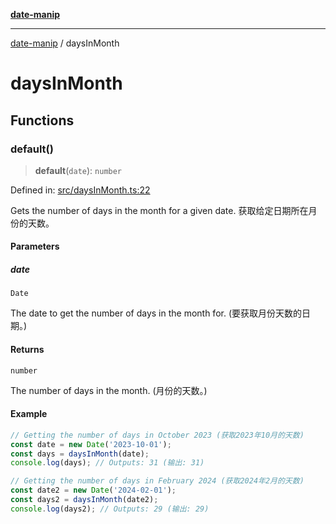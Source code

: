 [**date-manip**](index.md)

***

[date-manip](modules.md) / daysInMonth

# daysInMonth

## Functions

### default()

> **default**(`date`): `number`

Defined in: [src/daysInMonth.ts:22](https://github.com/fengxinming/date-manip/blob/672f1dce8f57973c145b734bdf778535cf1bb983/src/daysInMonth.ts#L22)

Gets the number of days in the month for a given date.
获取给定日期所在月份的天数。

#### Parameters

##### date

`Date`

The date to get the number of days in the month for. (要获取月份天数的日期。)

#### Returns

`number`

The number of days in the month. (月份的天数。)

#### Example

```ts
// Getting the number of days in October 2023 (获取2023年10月的天数)
const date = new Date('2023-10-01');
const days = daysInMonth(date);
console.log(days); // Outputs: 31 (输出: 31)

// Getting the number of days in February 2024 (获取2024年2月的天数)
const date2 = new Date('2024-02-01');
const days2 = daysInMonth(date2);
console.log(days2); // Outputs: 29 (输出: 29)
```
